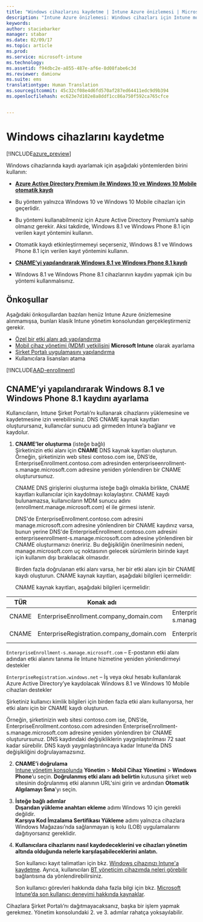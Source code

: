 ```yaml
---
title: "Windows cihazlarını kaydetme | Intune Azure önizlemesi | Microsoft Docs"
description: "Intune Azure önizlemesi: Windows cihazları için Intune mobil cihaz yönetimini (MDM) etkinleştirin."
keywords: 
author: staciebarker
manager: stabar
ms.date: 02/09/17
ms.topic: article
ms.prod: 
ms.service: microsoft-intune
ms.technology: 
ms.assetid: f94dbc2e-a855-487e-af6e-8d08fabe6c3d
ms.reviewer: damionw
ms.suite: ems
translationtype: Human Translation
ms.sourcegitcommit: 45c32cf08e4d6fd570af287ed64411edc9d9b394
ms.openlocfilehash: ec623e7d102e8a8ddf1cc86a750f592ca765cfce


---
```


# <a name="enroll-windows-devices"></a>Windows cihazlarını kaydetme 

[!INCLUDE[azure_preview](../includes/azure_preview.md)]

Windows cihazlarında kaydı ayarlamak için aşağıdaki yöntemlerden birini kullanın:

- **[Azure Active Directory Premium ile Windows 10 ve Windows 10 Mobile otomatik kaydı](#set-up-windows-10-and-windows-10-mobile-automatic-enrollment-with-azure-active-directory-premium)** 
 -  Bu yöntem yalnızca Windows 10 ve Windows 10 Mobile cihazları için geçerlidir.
 -  Bu yöntemi kullanabilmeniz için Azure Active Directory Premium’a sahip olmanız gerekir. Aksi takdirde, Windows 8.1 ve Windows Phone 8.1 için verilen kayıt yöntemini kullanın.
 -  Otomatik kaydı etkinleştirmemeyi seçerseniz, Windows 8.1 ve Windows Phone 8.1 için verilen kayıt yöntemini kullanın.


- **[CNAME’yi yapılandırarak Windows 8.1 ve Windows Phone 8.1 kaydı](#set-up-windows-8.1-and-windows-phone-8.1-enrollment-by-configuring-cname)** 
 - Windows 8.1 ve Windows Phone 8.1 cihazlarının kaydını yapmak için bu yöntemi kullanmalısınız.


## <a name="prerequisites"></a>Önkoşullar

Aşağıdaki önkoşullardan bazıları henüz Intune Azure önizlemesine alınmamışsa, bunları klasik Intune yönetim konsolundan gerçekleştirmeniz gerekir.

- [Özel bir etki alanı adı yapılandırma](https://docs.microsoft.com/intune/get-started/start-with-a-paid-subscription-to-microsoft-intune-step-2)
- [Mobil cihaz yönetimi (MDM) yetkilisini](set-mdm-authority.md) **Microsoft Intune** olarak ayarlama
- [Şirket Portalı uygulamasını yapılandırma](/intune-azure/manage-apps/company-portal-app.md)
- Kullanıcılara lisansları atama

[!INCLUDE[AAD-enrollment](../includes/win10-automatic-enrollment-aad.md)]

## <a name="set-up-windows-81-and-windows-phone-81-enrollment-by-configuring-cname"></a>CNAME’yi yapılandırarak Windows 8.1 ve Windows Phone 8.1 kaydını ayarlama

Kullanıcıların, Intune Şirket Portalı’nı kullanarak cihazlarını yüklemesine ve kaydetmesine izin verebilirsiniz. DNS CNAME kaynak kayıtları oluşturursanız, kullanıcılar sunucu adı girmeden Intune’a bağlanır ve kaydolur.

1. **CNAME’ler oluşturma** (isteğe bağlı)<br>
 Şirketinizin etki alanı için **CNAME** DNS kaynak kayıtları oluşturun. Örneğin, şirketinizin web sitesi contoso.com ise, DNS’de, EnterpriseEnrollment.contoso.com adresinden enterpriseenrollment-s.manage.microsoft.com adresine yeniden yönlendiren bir CNAME oluşturursunuz.

    CNAME DNS girişlerini oluşturma isteğe bağlı olmakla birlikte, CNAME kayıtları kullanıcılar için kaydolmayı kolaylaştırır. CNAME kaydı bulunamazsa, kullanıcıların MDM sunucu adını (enrollment.manage.microsoft.com) el ile girmesi istenir.

    DNS'de EnterpriseEnrollment.contoso.com adresini manage.microsoft.com adresine yönlendiren bir CNAME kaydınız varsa, bunun yerine DNS'de EnterpriseEnrollment.contoso.com adresini enterpriseenrollment-s.manage.microsoft.com adresine yönlendiren bir CNAME oluşturmanızı öneririz. Bu değişikliğin önerilmesinin nedeni, manage.microsoft.com uç noktasının gelecek sürümlerin birinde kayıt için kullanım dışı bırakılacak olmasıdır.

    Birden fazla doğrulanan etki alanı varsa, her bir etki alanı için bir CNAME kaydı oluşturun. CNAME kaynak kayıtları, aşağıdaki bilgileri içermelidir:

    CNAME kaynak kayıtları, aşağıdaki bilgileri içermelidir:

  |TÜR|Konak adı|Şunu gösterir:|TTL|
  |--------|-------------|-------------|-------|
  |CNAME|EnterpriseEnrollment.company_domain.com|EnterpriseEnrollment-s.manage.microsoft.com |1 Saat|
  |CNAME|EnterpriseRegistration.company_domain.com|EnterpriseRegistration.windows.net|1 Saat|

  `EnterpriseEnrollment-s.manage.microsoft.com` – E-postanın etki alanı adından etki alanını tanıma ile Intune hizmetine yeniden yönlendirmeyi destekler

  `EnterpriseRegistration.windows.net` – İş veya okul hesabı kullanılarak Azure Active Directory’ye kaydolacak Windows 8.1 ve Windows 10 Mobile cihazları destekler

  Şirketiniz kullanıcı kimlik bilgileri için birden fazla etki alanı kullanıyorsa, her etki alanı için bir CNAME kaydı oluşturun.

  Örneğin, şirketinizin web sitesi contoso.com ise, DNS’de, EnterpriseEnrollment.contoso.com adresinden EnterpriseEnrollment-s.manage.microsoft.com adresine yeniden yönlendiren bir CNAME oluşturursunuz. DNS kaydındaki değişikliklerin yaygınlaştırılması 72 saat kadar sürebilir. DNS kaydı yaygınlaştırılıncaya kadar Intune’da DNS değişikliğini doğrulayamazsınız.

2.  **CNAME’i doğrulama**<br>[Intune yönetim konsolunda](http://manage.microsoft.com) **Yönetim** &gt; **Mobil Cihaz Yönetimi** &gt; **Windows Phone**’u seçin. **Doğrulanmış etki alanı adı belirtin** kutusuna şirket web sitesinin doğrulanmış etki alanının URL'sini girin ve ardından **Otomatik Algılamayı Sına**'yı seçin.

3.  **İsteğe bağlı adımlar**<br>**Dışarıdan yükleme anahtarı ekleme** adımı Windows 10 için gerekli değildir. <br>**Karşıya Kod İmzalama Sertifikası Yükleme** adımı yalnızca cihazlara Windows Mağazası’nda sağlanmayan iş kolu (LOB) uygulamalarını dağıtıyorsanız gereklidir.

4.  **Kullanıcılara cihazlarını nasıl kaydedeceklerini ve cihazları yönetim altında olduğunda nelerle karşılaşabileceklerini anlatın.**

    Son kullanıcı kayıt talimatları için bkz. [Windows cihazınızı Intune'a kaydetme](https://docs.microsoft.com/en-us/intune/enduser/enroll-your-device-in-intune-windows). Ayrıca, kullanıcıları [BT yöneticim cihazımda neleri görebilir](https://docs.microsoft.com/intune/enduser/what-can-your-it-administrator-see-when-you-enroll-your-device-in-intune-windows) bağlantısına da yönlendirebilirsiniz.

    Son kullanıcı görevleri hakkında daha fazla bilgi için bkz. [Microsoft Intune’da son kullanıcı deneyimi hakkında kaynaklar](https://docs.microsoft.com/intune/deploy-use/what-to-tell-your-end-users-about-using-microsoft-intune).

Cihazlara Şirket Portalı’nı dağıtmayacaksanız, başka bir işlem yapmak gerekmez.  Yönetim konsolundaki 2. ve 3. adımlar rahatça yoksayılabilir.



<!--HONumber=Feb17_HO2-->


